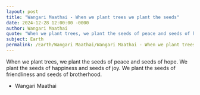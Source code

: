 ```yaml
---
layout: post
title: "Wangari Maathai - When we plant trees we plant the seeds"
date: 2024-12-28 12:00:00 -0000
author: Wangari Maathai
quote: "When we plant trees, we plant the seeds of peace and seeds of hope. We plant the seeds of happiness and seeds of joy. We plant the seeds of friendliness and seeds of brotherhood."
subject: Earth
permalink: /Earth/Wangari Maathai/Wangari Maathai - When we plant trees we plant the seeds
---
```


When we plant trees, we plant the seeds of peace and seeds of hope. We plant the seeds of happiness and seeds of joy. We plant the seeds of friendliness and seeds of brotherhood.

- Wangari Maathai
